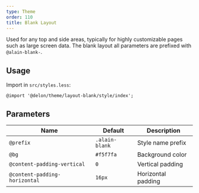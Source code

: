 ```yaml
---
type: Theme
order: 110
title: Blank Layout
---
```


Used for any top and side areas, typically for highly customizable pages such as large screen data. The blank layout all parameters are prefixed with `@alain-blank-`.

## Usage

Import in `src/styles.less`:

```less
@import '@delon/theme/layout-blank/style/index';
```

## Parameters

| Name | Default | Description |
| --- | --- | --- |
| `@prefix` | `.alain-blank` | Style name prefix |
| `@bg` | `#f5f7fa` | Background color |
| `@content-padding-vertical` | `0` | Vertical padding |
| `@content-padding-horizontal` | `16px` | Horizontal padding |
